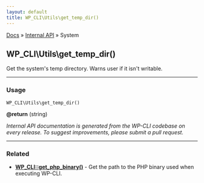 ```yaml
---
layout: default
title: WP_CLI\Utils\get_temp_dir()
---
```


<a href="/docs/">Docs</a> &raquo; <a href="/docs/internal-api/">Internal API</a> &raquo; System

## WP_CLI\Utils\get_temp_dir()

Get the system's temp directory. Warns user if it isn't writable.

***

### Usage

    WP_CLI\Utils\get_temp_dir()

<div>
<strong>@return</strong> (string) <br /></p>
</div>


*Internal API documentation is generated from the WP-CLI codebase on every release. To suggest improvements, please submit a pull request.*


***

### Related

<ul>



<li><strong><a href="/docs/internal-api/wp-cli-get-php-binary/">WP_CLI::get_php_binary()</a></strong> - Get the path to the PHP binary used when executing WP-CLI.</li>



</ul>


